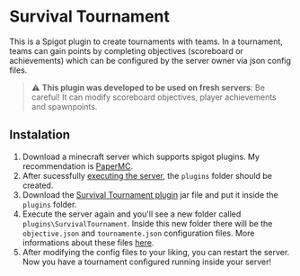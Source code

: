 # Survival Tournament
This is a Spigot plugin to create tournaments with teams. In a tournament, teams can gain points by completing objectives (scoreboard or achievements) which can be configured by the server owner via json config files.

> :warning: **This plugin was developed to be used on fresh servers**: Be careful! It can modify scoreboard objectives, player achievements and spawnpoints.

## Instalation
1. Download a minecraft server which supports spigot plugins. My recommendation is [PaperMC](https://papermc.io/downloads).
2. After sucessfully [executing the server](https://paper.readthedocs.io/en/latest/server/getting-started.html#running-the-server), the `plugins` folder should be created.
3. Download the [Survival Tournament plugin](https://github.com/mymatsubara/SurvivalTournament/releases) jar file and put it inside the `plugins` folder.
4. Execute the server again and you'll see a new folder called `plugins\SurvivalTournament`. Inside this new folder there will be the `objective.json` and `tournamente.json` configuration files. More informations about these files [here](https://github.com/mymatsubara/SurvivalTournament/blob/master/src/main/resources/README.md).
5. After modifying the config files to your liking, you can restart the server. Now you have a tournament configured running inside your server!